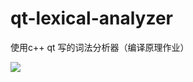# qt-lexical-analyzer
使用c++ qt 写的词法分析器（编译原理作业）

![](https://ws4.sinaimg.cn/large/006tKfTcly1fms0dwxmynj31ai0wamy7.jpg)

